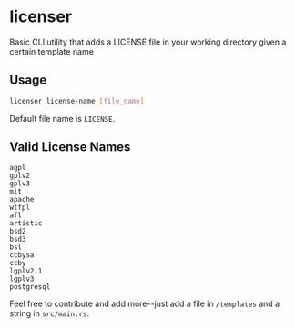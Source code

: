 # licenser

Basic CLI utility that adds a LICENSE file in your working directory given a certain template name

## Usage

```bash
licenser license-name [file_name]
```

Default file name is `LICENSE`.

## Valid License Names

```
agpl
gplv2
gplv3
mit
apache
wtfpl
afl
artistic
bsd2
bsd3
bsl
ccbysa
ccby
lgplv2.1
lgplv3
postgresql
```

Feel free to contribute and add more--just add a file in `/templates` and a string in `src/main.rs`.

